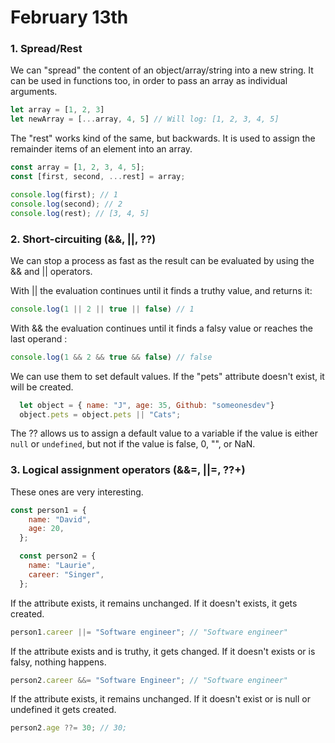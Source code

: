 
# February 13th

### 1. Spread/Rest

We can "spread" the content of an object/array/string into a new string. It can be used in functions too, in order to pass an array as individual arguments.

``` javascript
let array = [1, 2, 3]
let newArray = [...array, 4, 5] // Will log: [1, 2, 3, 4, 5]
```

The "rest" works kind of the same, but backwards. It is used to assign the remainder items of an element into an array.

``` javascript
const array = [1, 2, 3, 4, 5];
const [first, second, ...rest] = array;

console.log(first); // 1
console.log(second); // 2
console.log(rest); // [3, 4, 5]
```

### 2. Short-circuiting (&&, ||, ??)

We can stop a process as fast as the result can be evaluated by using the && and || operators.

With || the evaluation continues until it finds a truthy value, and returns it:
```javascript
console.log(1 || 2 || true || false) // 1
```

With && the evaluation continues until it finds a falsy value or reaches the last operand :

```javascript
console.log(1 && 2 && true && false) // false
```

We can use them to set default values. If the "pets" attribute doesn't exist, it will be created.

```javascript
  let object = { name: "J", age: 35, Github: "someonesdev"}
  object.pets = object.pets || "Cats";
```

The ??  allows us to assign a default value to a variable if the value is either ```null``` or ```undefined```, but not if the value is false, 0, "", or NaN.

### 3. Logical assignment operators (&&=, ||=, ??+)

These ones are very interesting.

```javascript
const person1 = {
    name: "David",
    age: 20,
  };

  const person2 = {
    name: "Laurie",
    career: "Singer",
  };
  ```

If the attribute exists, it remains unchanged. If it doesn't exists, it gets created.

```javascript
person1.career ||= "Software engineer"; // "Software engineer"
```

If the attribute exists and is truthy, it gets changed. If it doesn't exists or is falsy, nothing happens.

```javascript
person2.career &&= "Software Engineer"; // "Software engineer"
```

If the attribute exists, it remains unchanged. If it doesn't exist or is null or undefined it gets created.

```javascript
person2.age ??= 30; // 30;
```
